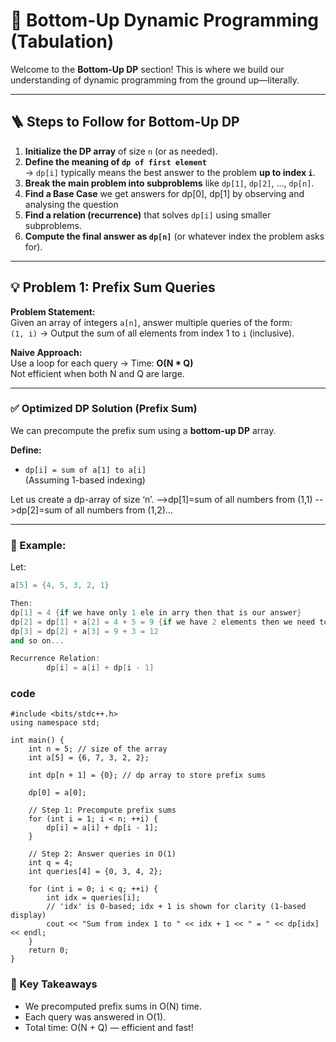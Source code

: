 # 🔧 Bottom-Up Dynamic Programming (Tabulation)

Welcome to the **Bottom-Up DP** section! This is where we build our understanding of dynamic programming from the ground up—literally.

---

## 🪜 Steps to Follow for Bottom-Up DP

1. **Initialize the DP array** of size `n` (or as needed).
2. **Define the meaning of `dp of first element`**  
   → `dp[i]` typically means the best answer to the problem **up to index `i`**.
3. **Break the main problem into subproblems** like `dp[1]`, `dp[2]`, ..., `dp[n]`.
4. **Find a Base Case** we get answers for dp[0], dp[1] by observing and analysing the question
5. **Find a relation (recurrence)** that solves `dp[i]` using smaller subproblems.
6. **Compute the final answer as `dp[n]`** (or whatever index the problem asks for).

---

## 💡 Problem 1: Prefix Sum Queries

**Problem Statement:**  
Given an array of integers `a[n]`, answer multiple queries of the form:  
`(1, i)` → Output the sum of all elements from index 1 to `i` (inclusive).

**Naive Approach:**  
Use a loop for each query → Time: **O(N * Q)**  
Not efficient when both N and Q are large.

---

### ✅ Optimized DP Solution (Prefix Sum)

We can precompute the prefix sum using a **bottom-up DP** array.

**Define:**  
- `dp[i] = sum of a[1] to a[i]`  
(Assuming 1-based indexing)

Let us create a dp-array of size ‘n’.
-->dp[1]=sum of all numbers from (1,1)
-->dp[2]=sum of all numbers from (1,2)…

---

### 🧮 Example:

Let:  
```cpp
a[5] = {4, 5, 3, 2, 1}

Then:
dp[1] = 4 {if we have only 1 ele in arry then that is our answer}
dp[2] = dp[1] + a[2] = 4 + 5 = 9 {if we have 2 elements then we need to add the previous sum to tha curr ele}
dp[3] = dp[2] + a[3] = 9 + 3 = 12
and so on...

Recurrence Relation:
        dp[i] = a[i] + dp[i - 1]
```
### code
```
#include <bits/stdc++.h>
using namespace std;

int main() {
    int n = 5; // size of the array
    int a[5] = {6, 7, 3, 2, 2}; 

    int dp[n + 1] = {0}; // dp array to store prefix sums

    dp[0] = a[0];

    // Step 1: Precompute prefix sums
    for (int i = 1; i < n; ++i) {
        dp[i] = a[i] + dp[i - 1];
    }

    // Step 2: Answer queries in O(1)
    int q = 4; 
    int queries[4] = {0, 3, 4, 2};

    for (int i = 0; i < q; ++i) {
        int idx = queries[i];
        // 'idx' is 0-based; idx + 1 is shown for clarity (1-based display)
        cout << "Sum from index 1 to " << idx + 1 << " = " << dp[idx] << endl;
    }
    return 0;
}

```

### 🧠 Key Takeaways
- We precomputed prefix sums in O(N) time.
- Each query was answered in O(1).
- Total time: O(N + Q) — efficient and fast!


